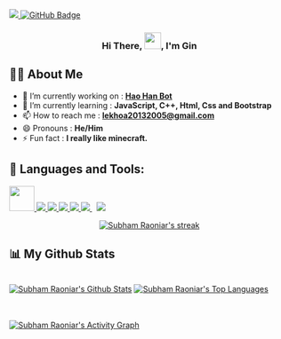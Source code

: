 
<a href="https://github.com/Meghna-DAS/github-profile-views-counter">
    <img src="https://komarev.com/ghpvc/?username=ZenithGn")
</a>
<a href="https://github.com/ZenithGn?tab=followers"><img src="https://img.shields.io/github/followers/ZenithGn?label=Followers&style=social" alt="GitHub Badge"></a>

<h3 align="center"> Hi There, <img src="https://raw.githubusercontent.com/MartinHeinz/MartinHeinz/master/wave.gif" width="30px">, I'm Gin</h1>


## 🙋‍♂️ About Me
- 🔭 I’m currently working on : **[Hao Han Bot](https://github.com/MoonVN571/hao-han-bot)**
- 🌱 I’m currently learning : **JavaScript, C++, Html, Css and Bootstrap**
- 📫 How to reach me : **lekhoa20132005@gmail.com**
- 😄 Pronouns : **He/Him**
- ⚡ Fun fact : **I really like minecraft.**

## 🚀 Languages and Tools:

<p align="left"> 
    <a href="https://www.cplusplus.com" target="_blank"> <img src="https://upload.wikimedia.org/wikipedia/commons/1/18/ISO_C%2B%2B_Logo.svg" width="45" height="45"> </a>
    <a href="https://developer.mozilla.org/en-US/docs/Web/JavaScript" target="_blank"> <img src="https://img.icons8.com/color/48/000000/javascript.png"/> </a> 
    <a href="https://www.w3.org/html/" target="_blank"> <img src="https://img.icons8.com/color/48/000000/html-5.png"/> </a> 
    <a href="https://www.w3schools.com/css/" target="_blank"> <img src="https://img.icons8.com/color/48/000000/css3.png"/> </a> 
    <a href="https://getbootstrap.com" target="_blank"> <img src="https://img.icons8.com/color/48/000000/bootstrap.png"/> </a> 
    <a style="padding-right:8px;" href="https://nodejs.org" target="_blank"> <img src="https://img.icons8.com/color/48/000000/nodejs.png"/> </a> 
    <a href="https://git-scm.com/" target="_blank"> <img src="https://img.icons8.com/color/48/000000/git.png"/> </a> 
    


<br/>	
	
<p align="center">
    <a href="https://github.com/SubhamRaoniar28/github-readme-streak-stats">
        <img title="🔥 Get streak stats for your profile at git.io/streak-stats" alt="Subham Raoniar's streak" src="https://github-readme-streak-stats.herokuapp.com/?user=ZenithGn&theme=black-ice&hide_border=true&stroke=0000&background=060A0CD0"/>
    </a>
</p>

## 📊 My Github Stats

  <br/>
    <a href="https://github.com/SubhamRaoniar28/github-readme-stats"><img alt="Subham Raoniar's Github Stats" src="https://github-readme-stats.vercel.app/api?username=ZenithGn&show_icons=true&count_private=true&theme=react&hide_border=true&bg_color=0D1117" /></a>
  <a href="https://github.com/SubhamRaoniar28/github-readme-stats"><img alt="Subham Raoniar's Top Languages" src="https://github-readme-stats.vercel.app/api/top-langs/?username=ZenithGn&langs_count=8&count_private=true&layout=compact&theme=react&hide_border=true&bg_color=0D1117" /></a>
  <br/>

<br/>
<br/>

<a href="https://github.com/SubhamRaoniar28/github-readme-activity-graph"><img alt="Subham Raoniar's Activity Graph" src="https://activity-graph.herokuapp.com/graph?username=ZenithGn&bg_color=0D1117&color=5BCDEC&line=5BCDEC&point=FFFFFF&hide_border=true" /></a>

<br/>
<br/>

